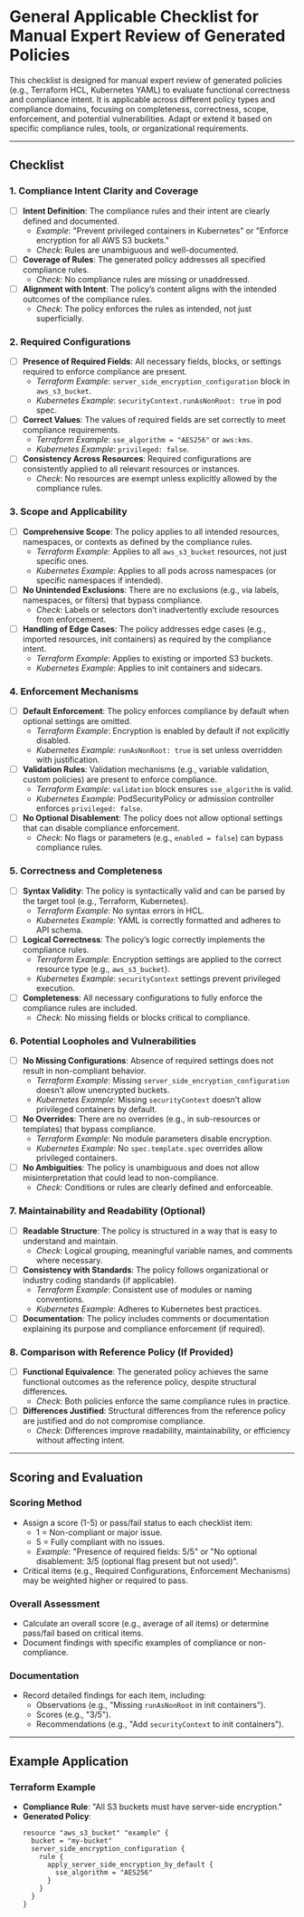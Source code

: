 # General Applicable Checklist for Manual Expert Review of Generated Policies

This checklist is designed for manual expert review of generated policies (e.g., Terraform HCL, Kubernetes YAML) to evaluate functional correctness and compliance intent. It is applicable across different policy types and compliance domains, focusing on completeness, correctness, scope, enforcement, and potential vulnerabilities. Adapt or extend it based on specific compliance rules, tools, or organizational requirements.

---

## Checklist

### 1. Compliance Intent Clarity and Coverage
- [ ] **Intent Definition**: The compliance rules and their intent are clearly defined and documented.
  - *Example*: "Prevent privileged containers in Kubernetes" or "Enforce encryption for all AWS S3 buckets."
  - *Check*: Rules are unambiguous and well-documented.
- [ ] **Coverage of Rules**: The generated policy addresses all specified compliance rules.
  - *Check*: No compliance rules are missing or unaddressed.
- [ ] **Alignment with Intent**: The policy’s content aligns with the intended outcomes of the compliance rules.
  - *Check*: The policy enforces the rules as intended, not just superficially.

### 2. Required Configurations
- [ ] **Presence of Required Fields**: All necessary fields, blocks, or settings required to enforce compliance are present.
  - *Terraform Example*: `server_side_encryption_configuration` block in `aws_s3_bucket`.
  - *Kubernetes Example*: `securityContext.runAsNonRoot: true` in pod spec.
- [ ] **Correct Values**: The values of required fields are set correctly to meet compliance requirements.
  - *Terraform Example*: `sse_algorithm = "AES256"` or `aws:kms`.
  - *Kubernetes Example*: `privileged: false`.
- [ ] **Consistency Across Resources**: Required configurations are consistently applied to all relevant resources or instances.
  - *Check*: No resources are exempt unless explicitly allowed by the compliance rules.

### 3. Scope and Applicability
- [ ] **Comprehensive Scope**: The policy applies to all intended resources, namespaces, or contexts as defined by the compliance rules.
  - *Terraform Example*: Applies to all `aws_s3_bucket` resources, not just specific ones.
  - *Kubernetes Example*: Applies to all pods across namespaces (or specific namespaces if intended).
- [ ] **No Unintended Exclusions**: There are no exclusions (e.g., via labels, namespaces, or filters) that bypass compliance.
  - *Check*: Labels or selectors don’t inadvertently exclude resources from enforcement.
- [ ] **Handling of Edge Cases**: The policy addresses edge cases (e.g., imported resources, init containers) as required by the compliance intent.
  - *Terraform Example*: Applies to existing or imported S3 buckets.
  - *Kubernetes Example*: Applies to init containers and sidecars.

### 4. Enforcement Mechanisms
- [ ] **Default Enforcement**: The policy enforces compliance by default when optional settings are omitted.
  - *Terraform Example*: Encryption is enabled by default if not explicitly disabled.
  - *Kubernetes Example*: `runAsNonRoot: true` is set unless overridden with justification.
- [ ] **Validation Rules**: Validation mechanisms (e.g., variable validation, custom policies) are present to enforce compliance.
  - *Terraform Example*: `validation` block ensures `sse_algorithm` is valid.
  - *Kubernetes Example*: PodSecurityPolicy or admission controller enforces `privileged: false`.
- [ ] **No Optional Disablement**: The policy does not allow optional settings that can disable compliance enforcement.
  - *Check*: No flags or parameters (e.g., `enabled = false`) can bypass compliance rules.

### 5. Correctness and Completeness
- [ ] **Syntax Validity**: The policy is syntactically valid and can be parsed by the target tool (e.g., Terraform, Kubernetes).
  - *Terraform Example*: No syntax errors in HCL.
  - *Kubernetes Example*: YAML is correctly formatted and adheres to API schema.
- [ ] **Logical Correctness**: The policy’s logic correctly implements the compliance rules.
  - *Terraform Example*: Encryption settings are applied to the correct resource type (e.g., `aws_s3_bucket`).
  - *Kubernetes Example*: `securityContext` settings prevent privileged execution.
- [ ] **Completeness**: All necessary configurations to fully enforce the compliance rules are included.
  - *Check*: No missing fields or blocks critical to compliance.

### 6. Potential Loopholes and Vulnerabilities
- [ ] **No Missing Configurations**: Absence of required settings does not result in non-compliant behavior.
  - *Terraform Example*: Missing `server_side_encryption_configuration` doesn’t allow unencrypted buckets.
  - *Kubernetes Example*: Missing `securityContext` doesn’t allow privileged containers by default.
- [ ] **No Overrides**: There are no overrides (e.g., in sub-resources or templates) that bypass compliance.
  - *Terraform Example*: No module parameters disable encryption.
  - *Kubernetes Example*: No `spec.template.spec` overrides allow privileged containers.
- [ ] **No Ambiguities**: The policy is unambiguous and does not allow misinterpretation that could lead to non-compliance.
  - *Check*: Conditions or rules are clearly defined and enforceable.

### 7. Maintainability and Readability (Optional)
- [ ] **Readable Structure**: The policy is structured in a way that is easy to understand and maintain.
  - *Check*: Logical grouping, meaningful variable names, and comments where necessary.
- [ ] **Consistency with Standards**: The policy follows organizational or industry coding standards (if applicable).
  - *Terraform Example*: Consistent use of modules or naming conventions.
  - *Kubernetes Example*: Adheres to Kubernetes best practices.
- [ ] **Documentation**: The policy includes comments or documentation explaining its purpose and compliance enforcement (if required).

### 8. Comparison with Reference Policy (If Provided)
- [ ] **Functional Equivalence**: The generated policy achieves the same functional outcomes as the reference policy, despite structural differences.
  - *Check*: Both policies enforce the same compliance rules in practice.
- [ ] **Differences Justified**: Structural differences from the reference policy are justified and do not compromise compliance.
  - *Check*: Differences improve readability, maintainability, or efficiency without affecting intent.

---

## Scoring and Evaluation

### Scoring Method
- Assign a score (1-5) or pass/fail status to each checklist item:
  - 1 = Non-compliant or major issue.
  - 5 = Fully compliant with no issues.
  - *Example*: "Presence of required fields: 5/5" or "No optional disablement: 3/5 (optional flag present but not used)".
- Critical items (e.g., Required Configurations, Enforcement Mechanisms) may be weighted higher or required to pass.

### Overall Assessment
- Calculate an overall score (e.g., average of all items) or determine pass/fail based on critical items.
- Document findings with specific examples of compliance or non-compliance.

### Documentation
- Record detailed findings for each item, including:
  - Observations (e.g., "Missing `runAsNonRoot` in init containers").
  - Scores (e.g., "3/5").
  - Recommendations (e.g., "Add `securityContext` to init containers").

---

## Example Application

### Terraform Example
- **Compliance Rule**: "All S3 buckets must have server-side encryption."
- **Generated Policy**:
  ```hcl
  resource "aws_s3_bucket" "example" {
    bucket = "my-bucket"
    server_side_encryption_configuration {
      rule {
        apply_server_side_encryption_by_default {
          sse_algorithm = "AES256"
        }
      }
    }
  }
